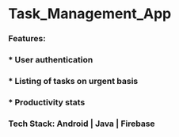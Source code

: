 # Task_Management_App

### Features:
### * User authentication
### * Listing of tasks on urgent basis
### * Productivity stats
### Tech Stack: Android | Java | Firebase
